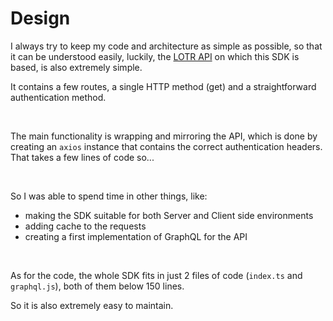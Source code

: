 # Design

I always try to keep my code and architecture as simple as possible, so that it can be understood easily, luckily, the [LOTR API](https://the-one-api.dev) on which this SDK is based, is also extremely simple.

It contains a few routes, a single HTTP method (get) and a straightforward authentication method.

&nbsp;

The main functionality is wrapping and mirroring the API, which is done by creating an `axios` instance that contains the correct authentication headers.
That takes a few lines of code so...

&nbsp;

So I was able to spend time in other things, like:

- making the SDK suitable for both Server and Client side environments
- adding cache to the requests
- creating a first implementation of GraphQL for the API

&nbsp;

As for the code, the whole SDK fits in just 2 files of code (`index.ts` and `graphql.js`), both of them below 150 lines.

So it is also extremely easy to maintain.
